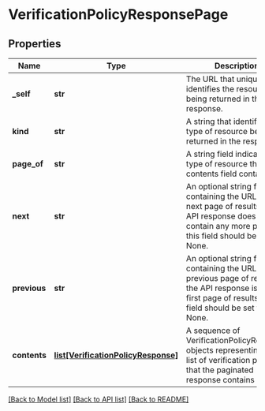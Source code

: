# VerificationPolicyResponsePage

## Properties
Name | Type | Description | Notes
------------ | ------------- | ------------- | -------------
**_self** | **str** | The URL that uniquely identifies the resource being returned in the response. | 
**kind** | **str** | A string that identifies the type of resource being returned in the response. | 
**page_of** | **str** | A string field indicating the type of resource that the contents field contains | 
**next** | **str** | An optional string field containing the URL of the next page of results. If the API response does not contain any more pages, this field should be set to None. | [optional] 
**previous** | **str** | An optional string field containing the URL of the previous page of results. If the API response is the first page of results, this field should be set to None. | [optional] 
**contents** | [**list[VerificationPolicyResponse]**](VerificationPolicyResponse.md) | A sequence of VerificationPolicyResponse objects representing the list of verification policies that the paginated response contains | [optional] 

[[Back to Model list]](../README.md#documentation-for-models) [[Back to API list]](../README.md#documentation-for-api-endpoints) [[Back to README]](../README.md)

